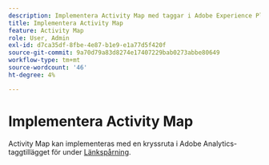 ```yaml
---
description: Implementera Activity Map med taggar i Adobe Experience Platform.
title: Implementera Activity Map
feature: Activity Map
role: User, Admin
exl-id: d7ca35df-8fbe-4e87-b1e9-e1a77d5f420f
source-git-commit: 9a70d79a83d8274e17407229bab0273abbe80649
workflow-type: tm+mt
source-wordcount: '46'
ht-degree: 4%

---
```


# Implementera Activity Map

Activity Map kan implementeras med en kryssruta i Adobe Analytics-taggtillägget för under [Länkspårning](https://experienceleague.adobe.com/docs/experience-platform/tags/extensions/adobe/analytics/overview.html?lang=en).

